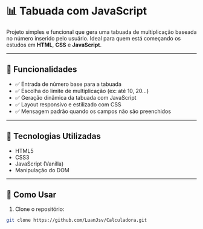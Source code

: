 # 📊 Tabuada com JavaScript

Projeto simples e funcional que gera uma tabuada de multiplicação baseada no número inserido pelo usuário. Ideal para quem está começando os estudos em **HTML**, **CSS** e **JavaScript**.

---

## 🚀 Funcionalidades

- ✅ Entrada de número base para a tabuada  
- ✅ Escolha do limite de multiplicação (ex: até 10, 20...)  
- ✅ Geração dinâmica da tabuada com JavaScript  
- ✅ Layout responsivo e estilizado com CSS  
- ✅ Mensagem padrão quando os campos não são preenchidos  

---

## 🧪 Tecnologias Utilizadas

- HTML5  
- CSS3  
- JavaScript (Vanilla)  
- Manipulação do DOM  

---

## 🎯 Como Usar

1. Clone o repositório:

```bash
git clone https://github.com/LuanJsv/Calculadora.git
